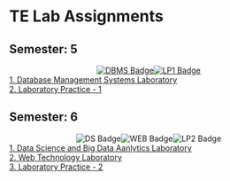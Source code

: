 # TE Lab Assignments

## Semester: 5
<div id="badges" style="display: flex; justify-content: center;">
      <a href="https://github.com/ninad-moree/TE-Lab-Work/tree/main/Semester%205/DBMS">
            <img src="https://img.shields.io/badge/Database Management-green?style=for-the-badge&" alt="DBMS Badge" />
      </a>
      <a href="https://github.com/ninad-moree/TE-Lab-Work/tree/main/Semester%205/LP-1">
            <img src="https://img.shields.io/badge/Laboratory Practice 1-yellow?style=for-the-badge&" alt="LP1 Badge" />
      </a>
</div>

<a href="https://github.com/ninad-moree/TE-Lab-Work/tree/main/Semester%205/DBMS">
      1. Database Management Systems Laboratory
</a>
<br/>
<a href="https://github.com/ninad-moree/TE-Lab-Work/tree/main/Semester%205/LP-1">
      2. Laboratory Practice - 1
</a>

## Semester: 6
<div id="badges" style="display: flex; justify-content: center;">
      <img src="https://img.shields.io/badge/Data Science-yellow?style=for-the-badge&" alt="DS Badge" />
      <img src="https://img.shields.io/badge/Web Technology-orange?style=for-the-badge&" alt="WEB Badge" />
      <img src="https://img.shields.io/badge/Laboratory Practice 2-red?style=for-the-badge&" alt="LP2 Badge" />  
</div>

<a href="https://github.com/ninad-moree/TE-Lab-Work/tree/main/Semester%206/DSBDAL">
      1. Data Science and Big Data Aanlytics Laboratory
</a>
<br/>
<a href="https://github.com/ninad-moree/TE-Lab-Work/tree/main/Semester%206/WTL">
      2. Web Technology Laboratory
</a>
<br/>
<a href="https://github.com/ninad-moree/TE-Lab-Work/tree/main/Semester%206/LP-2">
      3. Laboratory Practice - 2
</a>



